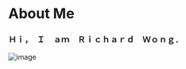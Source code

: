 # About Me <br>
### Ｈｉ，　Ｉ　ａｍ　Ｒｉｃｈａｒｄ　Ｗｏｎｇ．
![image](https://github.com/polyulabs/starterv2-richardw2024/assets/157030515/aca0d6a1-b6de-4e8f-b7bf-8f537a95606e)


